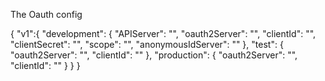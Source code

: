 The Oauth config

{
  "v1":{
    "development": {
      "APIServer":    "",
      "oauth2Server": "",
      "clientId":     "",
      "clientSecret": "",
      "scope":        "",
      "anonymousIdServer": ""
    },
    "test": {
      "oauth2Server": "",
      "clientId": ""
    },
    "production": {
      "oauth2Server": "",
      "clientId": ""
    }
  }
}
